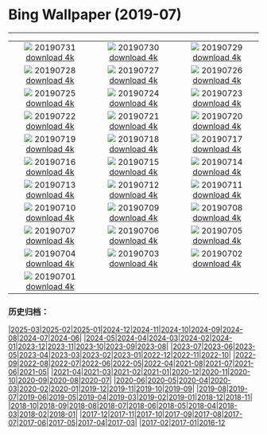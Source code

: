# Bing Wallpaper (2019-07)
**************
| | | |
| :----: | :----: | :----: |
| ![](https://www.bing.com/th?id=OHR.LavaFlows_ZH-CN4235925500_1920x1080.jpg) 20190731 [download 4k](https://www.bing.com/th?id=OHR.LavaFlows_ZH-CN4235925500_UHD.jpg) | ![](https://www.bing.com/th?id=OHR.TreeTower_ZH-CN4181961177_1920x1080.jpg) 20190730 [download 4k](https://www.bing.com/th?id=OHR.TreeTower_ZH-CN4181961177_UHD.jpg) | ![](https://www.bing.com/th?id=OHR.TortoiseMigration_ZH-CN4128473636_1920x1080.jpg) 20190729 [download 4k](https://www.bing.com/th?id=OHR.TortoiseMigration_ZH-CN4128473636_UHD.jpg) |
| ![](https://www.bing.com/th?id=OHR.TrilliumLake_ZH-CN4079462365_1920x1080.jpg) 20190728 [download 4k](https://www.bing.com/th?id=OHR.TrilliumLake_ZH-CN4079462365_UHD.jpg) | ![](https://www.bing.com/th?id=OHR.PuffinSkomer_ZH-CN4039641381_1920x1080.jpg) 20190727 [download 4k](https://www.bing.com/th?id=OHR.PuffinSkomer_ZH-CN4039641381_UHD.jpg) | ![](https://www.bing.com/th?id=OHR.CahuitaNP_ZH-CN3985565209_1920x1080.jpg) 20190726 [download 4k](https://www.bing.com/th?id=OHR.CahuitaNP_ZH-CN3985565209_UHD.jpg) |
| ![](https://www.bing.com/th?id=OHR.ElkFallsBridge_ZH-CN3921681387_1920x1080.jpg) 20190725 [download 4k](https://www.bing.com/th?id=OHR.ElkFallsBridge_ZH-CN3921681387_UHD.jpg) | ![](https://www.bing.com/th?id=OHR.CathedralMountBuffalo_ZH-CN4341947983_1920x1080.jpg) 20190724 [download 4k](https://www.bing.com/th?id=OHR.CathedralMountBuffalo_ZH-CN4341947983_UHD.jpg) | ![](https://www.bing.com/th?id=OHR.MeerkatMob_ZH-CN3788674757_1920x1080.jpg) 20190723 [download 4k](https://www.bing.com/th?id=OHR.MeerkatMob_ZH-CN3788674757_UHD.jpg) |
| ![](https://www.bing.com/th?id=OHR.Skywalk_ZH-CN3725661090_1920x1080.jpg) 20190722 [download 4k](https://www.bing.com/th?id=OHR.Skywalk_ZH-CN3725661090_UHD.jpg) | ![](https://www.bing.com/th?id=OHR.SardiniaHawkMoth_ZH-CN3672906054_1920x1080.jpg) 20190721 [download 4k](https://www.bing.com/th?id=OHR.SardiniaHawkMoth_ZH-CN3672906054_UHD.jpg) | ![](https://www.bing.com/th?id=OHR.BuckinghamSummer_ZH-CN3519250117_1920x1080.jpg) 20190720 [download 4k](https://www.bing.com/th?id=OHR.BuckinghamSummer_ZH-CN3519250117_UHD.jpg) |
| ![](https://www.bing.com/th?id=OHR.MiquelonPanorama_ZH-CN3614818937_1920x1080.jpg) 20190719 [download 4k](https://www.bing.com/th?id=OHR.MiquelonPanorama_ZH-CN3614818937_UHD.jpg) | ![](https://www.bing.com/th?id=OHR.GodsGarden_ZH-CN3317703606_1920x1080.jpg) 20190718 [download 4k](https://www.bing.com/th?id=OHR.GodsGarden_ZH-CN3317703606_UHD.jpg) | ![](https://www.bing.com/th?id=OHR.LeatherbackTT_ZH-CN5495532728_1920x1080.jpg) 20190717 [download 4k](https://www.bing.com/th?id=OHR.LeatherbackTT_ZH-CN5495532728_UHD.jpg) |
| ![](https://www.bing.com/th?id=OHR.Narrenmuehle_ZH-CN5582540867_1920x1080.jpg) 20190716 [download 4k](https://www.bing.com/th?id=OHR.Narrenmuehle_ZH-CN5582540867_UHD.jpg) | ![](https://www.bing.com/th?id=OHR.VulpesVulpes_ZH-CN5650159325_1920x1080.jpg) 20190715 [download 4k](https://www.bing.com/th?id=OHR.VulpesVulpes_ZH-CN5650159325_UHD.jpg) | ![](https://www.bing.com/th?id=OHR.Ushitukiiwa_ZH-CN5710944706_1920x1080.jpg) 20190714 [download 4k](https://www.bing.com/th?id=OHR.Ushitukiiwa_ZH-CN5710944706_UHD.jpg) |
| ![](https://www.bing.com/th?id=OHR.WaterperryGardens_ZH-CN5767279278_1920x1080.jpg) 20190713 [download 4k](https://www.bing.com/th?id=OHR.WaterperryGardens_ZH-CN5767279278_UHD.jpg) | ![](https://www.bing.com/th?id=OHR.CradleMountain_ZH-CN5817437189_1920x1080.jpg) 20190712 [download 4k](https://www.bing.com/th?id=OHR.CradleMountain_ZH-CN5817437189_UHD.jpg) | ![](https://www.bing.com/th?id=OHR.NightofNights_ZH-CN5872572560_1920x1080.jpg) 20190711 [download 4k](https://www.bing.com/th?id=OHR.NightofNights_ZH-CN5872572560_UHD.jpg) |
| ![](https://www.bing.com/th?id=OHR.IndiaLitSpace_ZH-CN5941074986_1920x1080.jpg) 20190710 [download 4k](https://www.bing.com/th?id=OHR.IndiaLitSpace_ZH-CN5941074986_UHD.jpg) | ![](https://www.bing.com/th?id=OHR.KingsWalkway_ZH-CN5988888672_1920x1080.jpg) 20190709 [download 4k](https://www.bing.com/th?id=OHR.KingsWalkway_ZH-CN5988888672_UHD.jpg) | ![](https://www.bing.com/th?id=OHR.JaguarPantanal_ZH-CN6062516404_1920x1080.jpg) 20190708 [download 4k](https://www.bing.com/th?id=OHR.JaguarPantanal_ZH-CN6062516404_UHD.jpg) |
| ![](https://www.bing.com/th?id=OHR.ChefchaouenMorocco_ZH-CN6127993429_1920x1080.jpg) 20190707 [download 4k](https://www.bing.com/th?id=OHR.ChefchaouenMorocco_ZH-CN6127993429_UHD.jpg) | ![](https://www.bing.com/th?id=OHR.WesternArcticHerd_ZH-CN6254887608_1920x1080.jpg) 20190706 [download 4k](https://www.bing.com/th?id=OHR.WesternArcticHerd_ZH-CN6254887608_UHD.jpg) | ![](https://www.bing.com/th?id=OHR.SommerCalviCorsica_ZH-CN6313433064_1920x1080.jpg) 20190705 [download 4k](https://www.bing.com/th?id=OHR.SommerCalviCorsica_ZH-CN6313433064_UHD.jpg) |
| ![](https://www.bing.com/th?id=OHR.PeelCastle_ZH-CN6366204379_1920x1080.jpg) 20190704 [download 4k](https://www.bing.com/th?id=OHR.PeelCastle_ZH-CN6366204379_UHD.jpg) | ![](https://www.bing.com/th?id=OHR.SalcombeDevon_ZH-CN5806331292_1920x1080.jpg) 20190703 [download 4k](https://www.bing.com/th?id=OHR.SalcombeDevon_ZH-CN5806331292_UHD.jpg) | ![](https://www.bing.com/th?id=OHR.Transfagarasan_ZH-CN5760731327_1920x1080.jpg) 20190702 [download 4k](https://www.bing.com/th?id=OHR.Transfagarasan_ZH-CN5760731327_UHD.jpg) |
| ![](https://www.bing.com/th?id=OHR.BailysBeads_ZH-CN5728297739_1920x1080.jpg) 20190701 [download 4k](https://www.bing.com/th?id=OHR.BailysBeads_ZH-CN5728297739_UHD.jpg) |  |  |

### 历史归档：

|[2025-03](2025-03/2025-03.md)|[2025-02](2025-02/2025-02.md)|[2025-01](2025-01/2025-01.md)|[2024-12](2024-12/2024-12.md)|[2024-11](2024-11/2024-11.md)|[2024-10](2024-10/2024-10.md)|[2024-09](2024-09/2024-09.md)|[2024-08](2024-08/2024-08.md)|[2024-07](2024-07/2024-07.md)|[2024-06](2024-06/2024-06.md)|
|[2024-05](2024-05/2024-05.md)|[2024-04](2024-04/2024-04.md)|[2024-03](2024-03/2024-03.md)|[2024-02](2024-02/2024-02.md)|[2024-01](2024-01/2024-01.md)|[2023-12](2023-12/2023-12.md)|[2023-11](2023-11/2023-11.md)|[2023-10](2023-10/2023-10.md)|[2023-09](2023-09/2023-09.md)|[2023-08](2023-08/2023-08.md)|
|[2023-07](2023-07/2023-07.md)|[2023-06](2023-06/2023-06.md)|[2023-05](2023-05/2023-05.md)|[2023-04](2023-04/2023-04.md)|[2023-03](2023-03/2023-03.md)|[2023-02](2023-02/2023-02.md)|[2023-01](2023-01/2023-01.md)|[2022-12](2022-12/2022-12.md)|[2022-11](2022-11/2022-11.md)|[2022-10](2022-10/2022-10.md)|
|[2022-09](2022-09/2022-09.md)|[2022-08](2022-08/2022-08.md)|[2022-07](2022-07/2022-07.md)|[2022-06](2022-06/2022-06.md)|[2022-05](2022-05/2022-05.md)|[2022-04](2022-04/2022-04.md)|[2021-08](2021-08/2021-08.md)|[2021-07](2021-07/2021-07.md)|[2021-06](2021-06/2021-06.md)|[2021-05](2021-05/2021-05.md)|
|[2021-04](2021-04/2021-04.md)|[2021-03](2021-03/2021-03.md)|[2021-02](2021-02/2021-02.md)|[2021-01](2021-01/2021-01.md)|[2020-12](2020-12/2020-12.md)|[2020-11](2020-11/2020-11.md)|[2020-10](2020-10/2020-10.md)|[2020-09](2020-09/2020-09.md)|[2020-08](2020-08/2020-08.md)|[2020-07](2020-07/2020-07.md)|
|[2020-06](2020-06/2020-06.md)|[2020-05](2020-05/2020-05.md)|[2020-04](2020-04/2020-04.md)|[2020-03](2020-03/2020-03.md)|[2020-02](2020-02/2020-02.md)|[2020-01](2020-01/2020-01.md)|[2019-12](2019-12/2019-12.md)|[2019-11](2019-11/2019-11.md)|[2019-10](2019-10/2019-10.md)|[2019-09](2019-09/2019-09.md)|
|[2019-08](2019-08/2019-08.md)|[2019-07](2019-07/2019-07.md)|[2019-06](2019-06/2019-06.md)|[2019-05](2019-05/2019-05.md)|[2019-04](2019-04/2019-04.md)|[2019-03](2019-03/2019-03.md)|[2019-02](2019-02/2019-02.md)|[2019-01](2019-01/2019-01.md)|[2018-12](2018-12/2018-12.md)|[2018-11](2018-11/2018-11.md)|
|[2018-10](2018-10/2018-10.md)|[2018-09](2018-09/2018-09.md)|[2018-08](2018-08/2018-08.md)|[2018-07](2018-07/2018-07.md)|[2018-06](2018-06/2018-06.md)|[2018-05](2018-05/2018-05.md)|[2018-04](2018-04/2018-04.md)|[2018-03](2018-03/2018-03.md)|[2018-02](2018-02/2018-02.md)|[2018-01](2018-01/2018-01.md)|
|[2017-12](2017-12/2017-12.md)|[2017-11](2017-11/2017-11.md)|[2017-10](2017-10/2017-10.md)|[2017-09](2017-09/2017-09.md)|[2017-08](2017-08/2017-08.md)|[2017-07](2017-07/2017-07.md)|[2017-06](2017-06/2017-06.md)|[2017-05](2017-05/2017-05.md)|[2017-04](2017-04/2017-04.md)|[2017-03](2017-03/2017-03.md)|
|[2017-02](2017-02/2017-02.md)|[2017-01](2017-01/2017-01.md)|[2016-12](2016-12/2016-12.md)